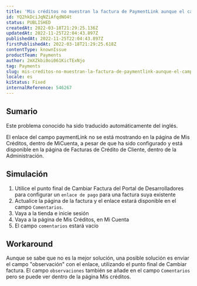 ```yaml
---
title: 'Mis créditos no muestran la factura de PaymentLink aunque el campo esté configurado'
id: YQ2hkDciJqNZiAfqdNO4t
status: PUBLISHED
createdAt: 2022-03-18T21:29:25.136Z
updatedAt: 2022-11-25T22:04:43.897Z
publishedAt: 2022-11-25T22:04:43.897Z
firstPublishedAt: 2022-03-18T21:29:25.618Z
contentType: knownIssue
productTeam: Payments
author: 2mXZkbi0oi061KicTExNjo
tag: Payments
slug: mis-creditos-no-muestran-la-factura-de-paymentlink-aunque-el-campo-este-configurado
locale: es
kiStatus: Fixed
internalReference: 546267
---
```


## Sumario

<div class="alert alert-info">
  <p>Este problema conocido ha sido traducido automáticamente del inglés.</p>
</div>


El enlace del campo paymentLink no se está mostrando en la página de Mis Créditos, dentro de MiCuenta, a pesar de que ha sido configurado y está disponible en la página de Facturas de Crédito de Cliente, dentro de la Administración.


## Simulación



1. Utilice el punto final de Cambiar Factura del Portal de Desarrolladores para configurar un `enlace de pago` para una factura suya existente
2. Actualice la página de la factura y el enlace estará disponible en el campo `Comentarios`.
3. Vaya a la tienda e inicie sesión
4. Vaya a la página de Mis Créditos, en Mi Cuenta
5. El campo `comentarios` estará vacío



## Workaround


Aunque se sabe que no es la mejor solución, una posible solución es enviar el campo "observación" con el enlace, utilizando el punto final de Cambiar factura. El campo `observaciones` también se añade en el campo `Comentarios` pero se puede ver dentro de la página Mis créditos.

